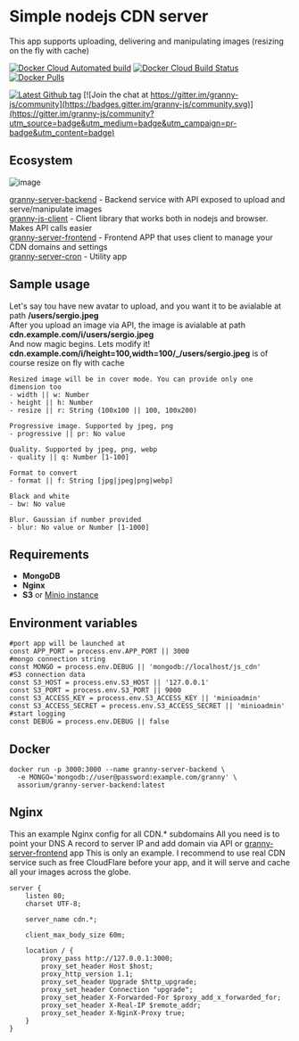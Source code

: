 # Simple nodejs CDN server

This app supports uploading, delivering and manipulating images (resizing on the fly with cache)

[![Docker Cloud Automated build](https://img.shields.io/docker/cloud/automated/assorium/granny-server-backend?style=for-the-badge "Docker Cloud Automated build")](https://hub.docker.com/r/assorium/granny-server-backend "Docker Cloud Automated build")
[![Docker Cloud Build Status](https://img.shields.io/docker/cloud/build/assorium/granny-server-backend?style=for-the-badge "Docker Cloud Build Status")](https://hub.docker.com/r/assorium/granny-server-backend "Docker Cloud Build Status")
[![Docker Pulls](https://img.shields.io/docker/pulls/assorium/granny-server-backend?style=for-the-badge "Docker Pulls")](https://hub.docker.com/r/assorium/granny-server-backend "Docker Pulls")  <br/>

[![Latest Github tag](https://img.shields.io/github/v/tag/mrspartak/granny-server-backend?sort=date&style=for-the-badge "Latest Github tag")](https://github.com/mrspartak/granny-server-backend/releases "Latest Github tag") [![Join the chat at https://gitter.im/granny-js/community](https://badges.gitter.im/granny-js/community.svg)](https://gitter.im/granny-js/community?utm_source=badge&utm_medium=badge&utm_campaign=pr-badge&utm_content=badge)

## Ecosystem
![image](https://user-images.githubusercontent.com/993910/74678258-8f250380-51cb-11ea-9b5e-1640e713380e.PNG)

[granny-server-backend](https://github.com/mrspartak/granny-server-backend "granny-server-backend") - Backend service with API exposed to upload and serve/manipulate images  
[granny-js-client](https://github.com/mrspartak/granny-js-client "granny-js-client") - Client library that works both in nodejs and browser. Makes API calls easier  
[granny-server-frontend](https://github.com/mrspartak/granny-server-frontend "granny-server-frontend") - Frontend APP that uses client to manage your CDN domains and settings  
[granny-server-cron](https://github.com/mrspartak/granny-server-cron "granny-server-cron") - Utility app  

## Sample usage
Let's say tou have new avatar to upload, and you want it to be avialable at path **/users/sergio.jpeg**  
After you upload an image via API, the image is avialable at path **cdn.example.com/i/users/sergio.jpeg**  
And now magic begins. Lets modify it! **cdn.example.com/i/height=100,width=100/_/users/sergio.jpeg** is of course resize on fly with cache  
```
Resized image will be in cover mode. You can provide only one dimension too
- width || w: Number
- height || h: Number
- resize || r: String (100x100 || 100, 100x200)

Progressive image. Supported by jpeg, png
- progressive || pr: No value

Quality. Supported by jpeg, png, webp
- quality || q: Number [1-100]

Format to convert
- format || f: String [jpg|jpeg|png|webp]

Black and white
- bw: No value

Blur. Gaussian if number provided
- blur: No value or Number [1-1000]
```

## Requirements
- **MongoDB**  
- **Nginx**
- **S3** or [Minio instance](https://min.io/)

## Environment variables
    #port app will be launched at
    const APP_PORT = process.env.APP_PORT || 3000
    #mongo connection string
    const MONGO = process.env.DEBUG || 'mongodb://localhost/js_cdn'
    #S3 connection data
    const S3_HOST = process.env.S3_HOST || '127.0.0.1'
    const S3_PORT = process.env.S3_PORT || 9000
    const S3_ACCESS_KEY = process.env.S3_ACCESS_KEY || 'minioadmin'
    const S3_ACCESS_SECRET = process.env.S3_ACCESS_SECRET || 'minioadmin'
    #start logging
    const DEBUG = process.env.DEBUG || false
    
## Docker
```
docker run -p 3000:3000 --name granny-server-backend \
  -e MONGO='mongodb://user@password:example.com/granny' \
  assorium/granny-server-backend:latest
```

## Nginx
This an example Nginx config for all CDN.* subdomains
All you need is to point your DNS A record to server IP and add domain via API or [granny-server-frontend](https://github.com/mrspartak/granny-server-frontend "granny-server-frontend") app
This is only an example. I recommend to use real CDN service such as free CloudFlare before your app, and it will serve and cache all your images across the globe.
```
server {
    listen 80;
    charset UTF-8;
        
    server_name cdn.*;
    
    client_max_body_size 60m;
    
    location / {
        proxy_pass http://127.0.0.1:3000;
        proxy_set_header Host $host;
        proxy_http_version 1.1;
        proxy_set_header Upgrade $http_upgrade;
        proxy_set_header Connection "upgrade";
        proxy_set_header X-Forwarded-For $proxy_add_x_forwarded_for;
        proxy_set_header X-Real-IP $remote_addr;
        proxy_set_header X-NginX-Proxy true;
    }
}
```

